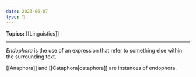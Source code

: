 ```yaml
---
date: 2023-06-07
type: 🧠
---
```


**Topics:** [[Linguistics]]

---

_Endophora_ is the use of an expression that refer to something else within the surrounding text.

[[Anaphora]] and [[Cataphora|cataphora]] are instances of endophora.
